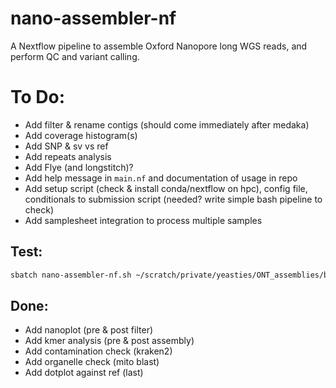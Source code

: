 # nano-assembler-nf
A Nextflow pipeline to assemble Oxford Nanopore long WGS reads, and perform QC and variant calling.


# To Do:
- Add filter & rename contigs (should come immediately after medaka)
- Add coverage histogram(s)
- Add SNP & sv vs ref
- Add repeats analysis
- Add Flye (and longstitch)?
- Add help message in `main.nf` and documentation of usage in repo
- Add setup script (check & install conda/nextflow on hpc), config file, conditionals to submission script (needed? write simple bash pipeline to check)
- Add samplesheet integration to process multiple samples

## Test:

```bash
sbatch nano-assembler-nf.sh ~/scratch/private/yeasties/ONT_assemblies/barcode05/barcode05.fastq.gz 10000000 ./output
```

## Done:
- Add nanoplot (pre & post filter)
- Add kmer analysis (pre & post assembly)
- Add contamination check (kraken2)
- Add organelle check (mito blast)
- Add dotplot against ref (last)